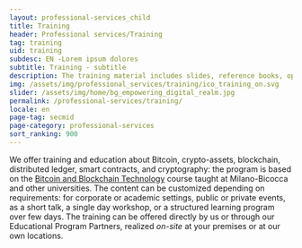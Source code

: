 ```yaml
---
layout: professional-services_child
title: Training
header: Professional services/Training
tag: training
uid: training
subdesc: EN -Lorem ipsum dolores
subtitle: Training - subtitle
description: The training material includes slides, reference books, open-source code and software, and additional links and resources for deep-diving. This material remains always available, including its future updates and evolutions. A solid broad introduction comes first, accessible to people with any background, skill level, or learning ambition, gradually stepping up to more advanced tech/dev topics that require an increasingly good attitude for logical, mathematical, and computational thinking.
img: /assets/img/professional_services/training/ico_training_on.svg
slider: /assets/img/home/bg_empowering_digital_realm.jpg
permalink: /professional-services/training/
locale: en
page-tag: secmid
page-category: professional-services
sort_ranking: 900
---
```


We offer training and education about Bitcoin, crypto-assets, blockchain, distributed ledger, smart contracts, and cryptography:
the program is based on the [Bitcoin and Blockchain Technology](http://www.ametrano.net/bbt) course taught at Milano-Bicocca and other universities.
The content can be customized depending on requirements: for corporate or academic settings, public or private events, as a short talk, a single day workshop, or a structured learning program over few days.
The training can be offered directly by us or through our Educational Program Partners, realized _on-site_ at your premises or at our own locations.
